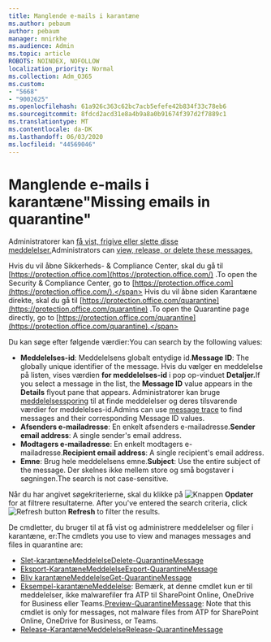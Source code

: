```yaml
---
title: Manglende e-mails i karantæne
ms.author: pebaum
author: pebaum
manager: mnirkhe
ms.audience: Admin
ms.topic: article
ROBOTS: NOINDEX, NOFOLLOW
localization_priority: Normal
ms.collection: Adm_O365
ms.custom:
- "5668"
- "9002625"
ms.openlocfilehash: 61a926c363c62bc7acb5efefe42b834f33c78eb6
ms.sourcegitcommit: 8fdcd2acd31e8a4b9a8a0b91674f397d2f7889c1
ms.translationtype: MT
ms.contentlocale: da-DK
ms.lasthandoff: 06/03/2020
ms.locfileid: "44569046"
---
```

# <a name="missing-emails-in-quarantine"></a><span data-ttu-id="1fae3-102">Manglende e-mails i karantæne"</span><span class="sxs-lookup"><span data-stu-id="1fae3-102">Missing emails in quarantine"</span></span>

<span data-ttu-id="1fae3-103">Administratorer kan [få vist, frigive eller slette disse meddelelser.](https://docs.microsoft.com/microsoft-365/security/office-365-security/manage-quarantined-messages-and-files?view=o365-worldwide)</span><span class="sxs-lookup"><span data-stu-id="1fae3-103">Administrators can [view, release, or delete these messages.](https://docs.microsoft.com/microsoft-365/security/office-365-security/manage-quarantined-messages-and-files?view=o365-worldwide)</span></span>

<span data-ttu-id="1fae3-104">Hvis du vil åbne Sikkerheds- & Compliance Center, skal du gå til [https://protection.office.com](https://protection.office.com/) .</span><span class="sxs-lookup"><span data-stu-id="1fae3-104">To open the Security & Compliance Center, go to [https://protection.office.com](https://protection.office.com/).</span></span> <span data-ttu-id="1fae3-105">Hvis du vil åbne siden Karantæne direkte, skal du gå til [https://protection.office.com/quarantine](https://protection.office.com/quarantine) .</span><span class="sxs-lookup"><span data-stu-id="1fae3-105">To open the Quarantine page directly, go to [https://protection.office.com/quarantine](https://protection.office.com/quarantine).</span></span>  

<span data-ttu-id="1fae3-106">Du kan søge efter følgende værdier:</span><span class="sxs-lookup"><span data-stu-id="1fae3-106">You can search by the following values:</span></span>  

- <span data-ttu-id="1fae3-107">**Meddelelses-id**: Meddelelsens globalt entydige id.</span><span class="sxs-lookup"><span data-stu-id="1fae3-107">**Message ID**: The globally unique identifier of the message.</span></span> <span data-ttu-id="1fae3-108">Hvis du vælger en meddelelse på listen, vises værdien **for meddelelses-id** i pop op-vinduet **Detaljer.**</span><span class="sxs-lookup"><span data-stu-id="1fae3-108">If you select a message in the list, the  **Message ID**  value appears in the  **Details**  flyout pane that appears.</span></span> <span data-ttu-id="1fae3-109">Administratorer kan bruge [meddelelsessporing](https://docs.microsoft.com/microsoft-365/security/office-365-security/message-trace-scc?view=o365-worldwide) til at finde meddelelser og deres tilsvarende værdier for meddelelses-id.</span><span class="sxs-lookup"><span data-stu-id="1fae3-109">Admins can use [message trace](https://docs.microsoft.com/microsoft-365/security/office-365-security/message-trace-scc?view=o365-worldwide) to find messages and their corresponding Message ID values.</span></span>
- <span data-ttu-id="1fae3-110">**Afsenders e-mailadresse**: En enkelt afsenders e-mailadresse.</span><span class="sxs-lookup"><span data-stu-id="1fae3-110">**Sender email address**: A single sender's email address.</span></span>
- <span data-ttu-id="1fae3-111">**Modtagers e-mailadresse**: En enkelt modtagers e-mailadresse.</span><span class="sxs-lookup"><span data-stu-id="1fae3-111">**Recipient email address**: A single recipient's email address.</span></span>
- <span data-ttu-id="1fae3-112">**Emne**: Brug hele meddelelsens emne.</span><span class="sxs-lookup"><span data-stu-id="1fae3-112">**Subject**: Use the entire subject of the message.</span></span> <span data-ttu-id="1fae3-113">Der skelnes ikke mellem store og små bogstaver i søgningen.</span><span class="sxs-lookup"><span data-stu-id="1fae3-113">The search is not case-sensitive.</span></span>

<span data-ttu-id="1fae3-114">Når du har angivet søgekriterierne, skal du klikke på ![ Knappen ](https://docs.microsoft.com/microsoft-365/media/scc-quarantine-refresh.png?view=o365-worldwide) **Opdater** for at filtrere resultaterne.  </span><span class="sxs-lookup"><span data-stu-id="1fae3-114">After you've entered the search criteria, click  ![Refresh button](https://docs.microsoft.com/microsoft-365/media/scc-quarantine-refresh.png?view=o365-worldwide)  **Refresh**  to filter the results.</span></span>

<span data-ttu-id="1fae3-115">De cmdletter, du bruger til at få vist og administrere meddelelser og filer i karantæne, er:</span><span class="sxs-lookup"><span data-stu-id="1fae3-115">The cmdlets you use to view and manages messages and files in quarantine are:</span></span>
- [<span data-ttu-id="1fae3-116">Slet-karantæneMeddelelse</span><span class="sxs-lookup"><span data-stu-id="1fae3-116">Delete-QuarantineMessage</span></span>](https://docs.microsoft.com/powershell/module/exchange/delete-quarantinemessage)
- [<span data-ttu-id="1fae3-117">Eksport-KarantæneMeddelelse</span><span class="sxs-lookup"><span data-stu-id="1fae3-117">Export-QuarantineMessage</span></span>](https://docs.microsoft.com/powershell/module/exchange/export-quarantinemessage)
- [<span data-ttu-id="1fae3-118">Bliv karantæneMeddelelse</span><span class="sxs-lookup"><span data-stu-id="1fae3-118">Get-QuarantineMessage</span></span>](https://docs.microsoft.com/powershell/module/exchange/get-quarantinemessage)
- <span data-ttu-id="1fae3-119">[Eksempel-karantæneMeddelelse](https://docs.microsoft.com/powershell/module/exchange/preview-quarantinemessage): Bemærk, at denne cmdlet kun er til meddelelser, ikke malwarefiler fra ATP til SharePoint Online, OneDrive for Business eller Teams.</span><span class="sxs-lookup"><span data-stu-id="1fae3-119">[Preview-QuarantineMessage](https://docs.microsoft.com/powershell/module/exchange/preview-quarantinemessage): Note that this cmdlet is only for messages, not malware files from ATP for SharePoint Online, OneDrive for Business, or Teams.</span></span>
- [<span data-ttu-id="1fae3-120">Release-KarantæneMeddelelse</span><span class="sxs-lookup"><span data-stu-id="1fae3-120">Release-QuarantineMessage</span></span>](https://docs.microsoft.com/powershell/module/exchange/release-quarantinemessage)